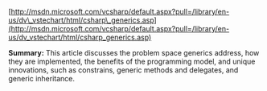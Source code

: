 [http://msdn.microsoft.com/vcsharp/default.aspx?pull=/library/en-us/dv\_vstechart/html/csharp\_generics.asp](http://msdn.microsoft.com/vcsharp/default.aspx?pull=/library/en-us/dv_vstechart/html/csharp_generics.asp)

**Summary:** This article discusses the problem space generics address, how they are implemented, the benefits of the programming model, and unique innovations, such as constrains, generic methods and delegates, and generic inheritance.